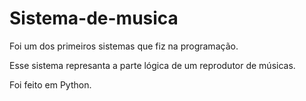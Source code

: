 # Sistema-de-musica

Foi um dos primeiros sistemas que fiz na programação.

Esse sistema represanta a parte lógica de um reprodutor de músicas.

Foi feito em Python. 
